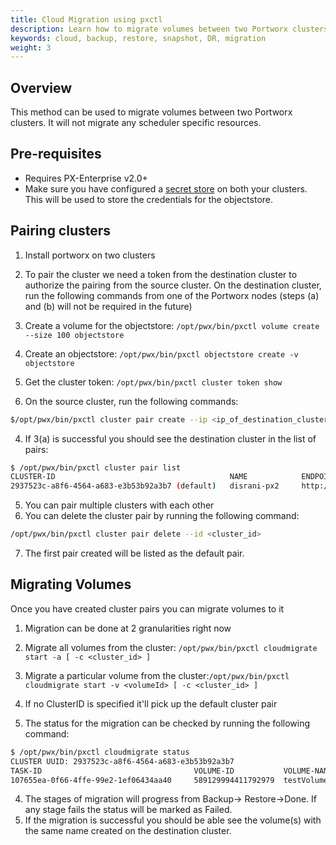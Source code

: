 ```yaml
---
title: Cloud Migration using pxctl
description: Learn how to migrate volumes between two Portworx clusters.
keywords: cloud, backup, restore, snapshot, DR, migration
weight: 3
---
```


## Overview
This method can be used to migrate volumes between two Portworx clusters. It will
not migrate any scheduler specific resources.

## Pre-requisites
* Requires PX-Enterprise v2.0+
* Make sure you have configured a [secret store](/key-management) on both your clusters. This will be used to store the credentials for the objectstore.

## Pairing clusters

1. Install portworx on two clusters
2. To pair the cluster we need a token from the destination cluster to authorize the pairing from the source cluster. On the destination cluster, run the following commands from one of the Portworx nodes (steps (a) and (b) will not be  required in the future)

  1. Create a volume for the objectstore: `/opt/pwx/bin/pxctl volume create --size 100 objectstore`

  2. Create an objectstore: `/opt/pwx/bin/pxctl objectstore create -v objectstore`

  3. Get the cluster token: `/opt/pwx/bin/pxctl cluster token show`

3. On the source cluster, run the following commands:
```bash
$/opt/pwx/bin/pxctl cluster pair create --ip <ip_of_destination_cluster_node> --token <token_from_2c>
```
4. If 3(a) is successful you should see the destination cluster in the list of pairs:
```bash
$ /opt/pwx/bin/pxctl cluster pair list
CLUSTER-ID                                       NAME            ENDPOINT                     CREDENTIAL-ID
2937523c-a8f6-4564-a683-e3b53b92a3b7 (default)   disrani-px2     http://192.168.56.106:9001   952e15df-ca3e-49df-8c20-92f862a44a78
```
5. You can pair multiple clusters with each other
6. You can delete the cluster pair by running the following command:
```bash
/opt/pwx/bin/pxctl cluster pair delete --id <cluster_id>
```
7. The first pair created will be listed as the default pair.

## Migrating Volumes
Once you have created cluster pairs you can migrate volumes to it

1. Migration can be done at 2 granularities right now

  1. Migrate all volumes from the cluster: `/opt/pwx/bin/pxctl cloudmigrate start -a [ -c <cluster_id> ]`

  2. Migrate a particular volume from the cluster:`/opt/pwx/bin/pxctl cloudmigrate start -v <volumeId> [ -c <cluster_id> ]`

2. If no ClusterID is specified it'll pick up the default cluster pair
3. The status for the migration can be checked by running the following command:
```bash
$ /opt/pwx/bin/pxctl cloudmigrate status
CLUSTER UUID: 2937523c-a8f6-4564-a683-e3b53b92a3b7
TASK-ID                                  VOLUME-ID           VOLUME-NAME  STAGE  STATUS      LAST-UPDATE
107655ea-0f66-4ffe-99e2-1ef06434aa40     589129994411792979  testVolume   Done   Complete    Sat, 27 Oct 2018 01:12:40 UTC
```
4. The stages of migration will progress from Backup→ Restore→Done. If any stage fails the status will be marked as Failed.
5. If the migration is successful you should be able see the volume(s) with the same name created on the destination cluster.
